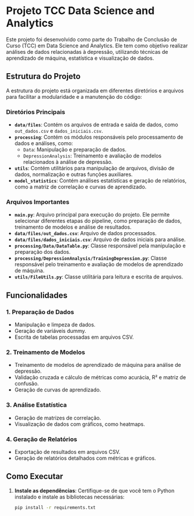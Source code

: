 # Projeto TCC Data Science and Analytics

Este projeto foi desenvolvido como parte do Trabalho de Conclusão de Curso (TCC) em Data Science and Analytics. Ele tem como objetivo realizar análises de dados relacionadas à depressão, utilizando técnicas de aprendizado de máquina, estatística e visualização de dados.

## Estrutura do Projeto

A estrutura do projeto está organizada em diferentes diretórios e arquivos para facilitar a modularidade e a manutenção do código:

### Diretórios Principais

- **`data/files`**: Contém os arquivos de entrada e saída de dados, como `out_dados.csv` e `dados_iniciais.csv`.
- **`processing`**: Contém os módulos responsáveis pelo processamento de dados e análises, como:
  - `Data`: Manipulação e preparação de dados.
  - `DepressionAnalysis`: Treinamento e avaliação de modelos relacionados à análise de depressão.
- **`utils`**: Contém utilitários para manipulação de arquivos, divisão de dados, normalização e outras funções auxiliares.
- **`model_statistics`**: Contém análises estatísticas e geração de relatórios, como a matriz de correlação e curvas de aprendizado.

### Arquivos Importantes

- **`main.py`**: Arquivo principal para execução do projeto. Ele permite selecionar diferentes etapas do pipeline, como preparação de dados, treinamento de modelos e análise de resultados.
- **`data/files/out_dados.csv`**: Arquivo de dados processados.
- **`data/files/dados_iniciais.csv`**: Arquivo de dados iniciais para análise.
- **`processing/Data/DataTable.py`**: Classe responsável pela manipulação e preparação dos dados.
- **`processing/DepressionAnalysis/TrainingDepression.py`**: Classe responsável pelo treinamento e avaliação de modelos de aprendizado de máquina.
- **`utils/FileUtils.py`**: Classe utilitária para leitura e escrita de arquivos.

## Funcionalidades

### 1. Preparação de Dados
- Manipulação e limpeza de dados.
- Geração de variáveis dummy.
- Escrita de tabelas processadas em arquivos CSV.

### 2. Treinamento de Modelos
- Treinamento de modelos de aprendizado de máquina para análise de depressão.
- Validação cruzada e cálculo de métricas como acurácia, R² e matriz de confusão.
- Geração de curvas de aprendizado.

### 3. Análise Estatística
- Geração de matrizes de correlação.
- Visualização de dados com gráficos, como heatmaps.

### 4. Geração de Relatórios
- Exportação de resultados em arquivos CSV.
- Geração de relatórios detalhados com métricas e gráficos.

## Como Executar

1. **Instale as dependências**:
   Certifique-se de que você tem o Python instalado e instale as bibliotecas necessárias:
   ```bash
   pip install -r requirements.txt
